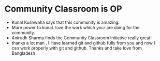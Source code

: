 # Community Classroom is OP

- Kunal Kushwaha says that this community is amazing.
- More power to kunal. love the work which your are doing for the community.
- Anirudh Sharma finds the Community Classroom initiative really great!
- thanks a lot man , I Have learned git and github fully from you and now I can work properly with  git and github. Thanks and take love from Bangladesh
